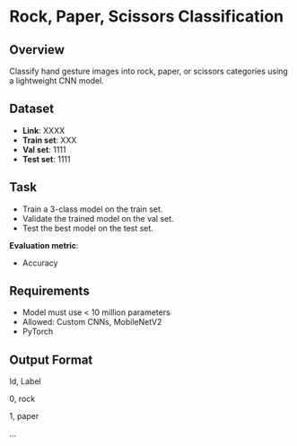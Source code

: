 # Rock, Paper, Scissors Classification

## Overview
Classify hand gesture images into rock, paper, or scissors categories using a lightweight CNN model.

## Dataset
- **Link**: XXXX
- **Train set**: XXX
- **Val set**: 1111
- **Test set**: 1111

## Task
- Train a 3-class model on the train set.
- Validate the trained model on the val set.
- Test the best model on the test set.

**Evaluation metric**: 
- Accuracy

## Requirements
- Model must use < 10 million parameters
- Allowed: Custom CNNs, MobileNetV2
- PyTorch

## Output Format
Id, Label

0, rock

1, paper

...

